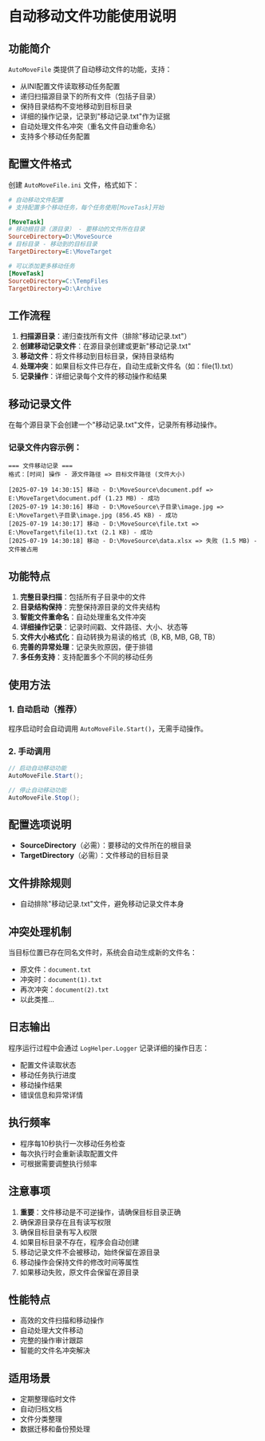 # 自动移动文件功能使用说明

## 功能简介
`AutoMoveFile` 类提供了自动移动文件的功能，支持：
- 从INI配置文件读取移动任务配置
- 递归扫描源目录下的所有文件（包括子目录）
- 保持目录结构不变地移动到目标目录
- 详细的操作记录，记录到"移动记录.txt"作为证据
- 自动处理文件名冲突（重名文件自动重命名）
- 支持多个移动任务配置

## 配置文件格式
创建 `AutoMoveFile.ini` 文件，格式如下：

```ini
# 自动移动文件配置
# 支持配置多个移动任务，每个任务使用[MoveTask]开始

[MoveTask]
# 移动根目录（源目录） - 要移动的文件所在目录
SourceDirectory=D:\MoveSource
# 目标目录 - 移动到的目标目录
TargetDirectory=E:\MoveTarget

# 可以添加更多移动任务
[MoveTask]
SourceDirectory=C:\TempFiles
TargetDirectory=D:\Archive
```

## 工作流程
1. **扫描源目录**：递归查找所有文件（排除"移动记录.txt"）
2. **创建移动记录文件**：在源目录创建或更新"移动记录.txt"
3. **移动文件**：将文件移动到目标目录，保持目录结构
4. **处理冲突**：如果目标文件已存在，自动生成新文件名（如：file(1).txt）
5. **记录操作**：详细记录每个文件的移动操作和结果

## 移动记录文件
在每个源目录下会创建一个"移动记录.txt"文件，记录所有移动操作。

### 记录文件内容示例：
```
=== 文件移动记录 ===
格式：[时间] 操作 - 源文件路径 => 目标文件路径 (文件大小)

[2025-07-19 14:30:15] 移动 - D:\MoveSource\document.pdf => E:\MoveTarget\document.pdf (1.23 MB) - 成功
[2025-07-19 14:30:16] 移动 - D:\MoveSource\子目录\image.jpg => E:\MoveTarget\子目录\image.jpg (856.45 KB) - 成功
[2025-07-19 14:30:17] 移动 - D:\MoveSource\file.txt => E:\MoveTarget\file(1).txt (2.1 KB) - 成功
[2025-07-19 14:30:18] 移动 - D:\MoveSource\data.xlsx => 失败 (1.5 MB) - 文件被占用
```

## 功能特点
1. **完整目录扫描**：包括所有子目录中的文件
2. **目录结构保持**：完整保持源目录的文件夹结构
3. **智能文件重命名**：自动处理重名文件冲突
4. **详细操作记录**：记录时间戳、文件路径、大小、状态等
5. **文件大小格式化**：自动转换为易读的格式（B, KB, MB, GB, TB）
6. **完善的异常处理**：记录失败原因，便于排错
7. **多任务支持**：支持配置多个不同的移动任务

## 使用方法

### 1. 自动启动（推荐）
程序启动时会自动调用 `AutoMoveFile.Start()`，无需手动操作。

### 2. 手动调用
```csharp
// 启动自动移动功能
AutoMoveFile.Start();

// 停止自动移动功能
AutoMoveFile.Stop();
```

## 配置选项说明
- **SourceDirectory**（必需）：要移动的文件所在的根目录
- **TargetDirectory**（必需）：文件移动的目标目录

## 文件排除规则
- 自动排除"移动记录.txt"文件，避免移动记录文件本身

## 冲突处理机制
当目标位置已存在同名文件时，系统会自动生成新的文件名：
- 原文件：`document.txt`
- 冲突时：`document(1).txt`
- 再次冲突：`document(2).txt`
- 以此类推...

## 日志输出
程序运行过程中会通过 `LogHelper.Logger` 记录详细的操作日志：
- 配置文件读取状态
- 移动任务执行进度
- 移动操作结果
- 错误信息和异常详情

## 执行频率
- 程序每10秒执行一次移动任务检查
- 每次执行时会重新读取配置文件
- 可根据需要调整执行频率

## 注意事项
1. **重要**：文件移动是不可逆操作，请确保目标目录正确
2. 确保源目录存在且有读写权限
3. 确保目标目录有写入权限
4. 如果目标目录不存在，程序会自动创建
5. 移动记录文件不会被移动，始终保留在源目录
6. 移动操作会保持文件的修改时间等属性
7. 如果移动失败，原文件会保留在源目录

## 性能特点
- 高效的文件扫描和移动操作
- 自动处理大文件移动
- 完整的操作审计跟踪
- 智能的文件名冲突解决

## 适用场景
- 定期整理临时文件
- 自动归档文档
- 文件分类整理
- 数据迁移和备份预处理
